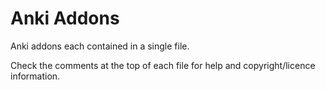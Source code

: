 # Anki Addons

Anki addons each contained in a single file.

Check the comments at the top of each file for help and copyright/licence information.
